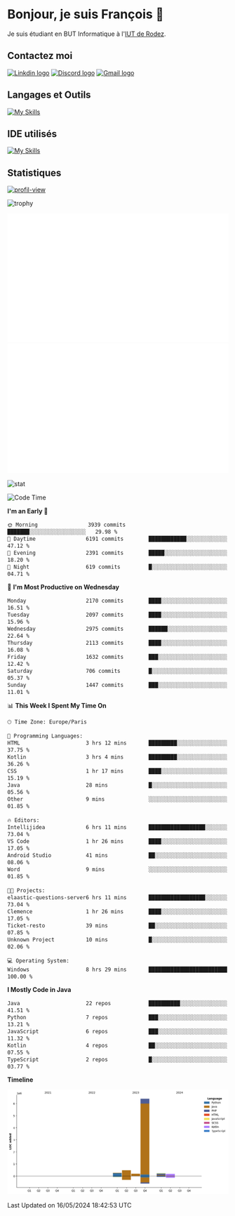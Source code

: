 # Bonjour, je suis François 👋

Je suis étudiant en BUT Informatique à l'[IUT de Rodez](https://iut-rodez.fr).

## Contactez moi

<p>
<a href="https://www.linkedin.com/in/fran%C3%A7ois-de-saint-palais-00985327a/" target="blank"><img src="https://img.shields.io/badge/LinkedIn-0077B5?style=for-the-badge&logo=linkedin&logoColor=white" alt="Linkdin logo"/></a>
<a href="https://discord.gg/francis389" target="blank"><img src="https://img.shields.io/badge/Discord-7289DA?style=for-the-badge&logo=discord&logoColor=white" alt="Discord logo" /></a>
<a href="mailto:francois-sp@gmx.fr" target="blank"><img src="https://img.shields.io/badge/Gmail-D14836?style=for-the-badge&logo=gmail&logoColor=white" alt="Gmail logo"/></a> 
</p>

## Langages et Outils

[![My Skills](https://skillicons.dev/icons?i=java,py,kotlin,spring,git,html,css,sass,svelte,vue,angular,react,bootstrap,ts,jquery,js,php,mysql,sqlite,grafana,linux,windows,figma,postman)](https://skillicons.dev)

## IDE utilisés

[![My Skills](https://skillicons.dev/icons?i=idea,phpstorm,pycharm,androidstudio,vscode,webstorm,eclipse)](https://skillicons.dev)

## Statistiques

[![profil-view](https://komarev.com/ghpvc/?username=francois389&label=Profile%20views&color=0e75b6&style=flat)](https://github.com/ryo-ma/github-profile-trophy)

![trophy](https://github-profile-trophy.vercel.app/?username=Francois389&theme=onedark&column=-1)

![top-lang](https://raw.githubusercontent.com/Francois389/github-stat/master/generated/languages.svg#gh-dark-mode-only)
![](https://raw.githubusercontent.com/Francois389/github-stat/master/generated/overview.svg#gh-dark-mode-only)

![stat](https://github-readme-stats.vercel.app/api?username=francois389&show_icons=true&locale=fr&theme=onedark)

<!--START_SECTION:waka-->
![Code Time](http://img.shields.io/badge/Code%20Time-222%20hrs%2047%20mins-blue)

**I'm an Early 🐤** 

```text
🌞 Morning                3939 commits        ███████░░░░░░░░░░░░░░░░░░   29.98 % 
🌆 Daytime                6191 commits        ████████████░░░░░░░░░░░░░   47.12 % 
🌃 Evening                2391 commits        █████░░░░░░░░░░░░░░░░░░░░   18.20 % 
🌙 Night                  619 commits         █░░░░░░░░░░░░░░░░░░░░░░░░   04.71 % 
```
📅 **I'm Most Productive on Wednesday** 

```text
Monday                   2170 commits        ████░░░░░░░░░░░░░░░░░░░░░   16.51 % 
Tuesday                  2097 commits        ████░░░░░░░░░░░░░░░░░░░░░   15.96 % 
Wednesday                2975 commits        ██████░░░░░░░░░░░░░░░░░░░   22.64 % 
Thursday                 2113 commits        ████░░░░░░░░░░░░░░░░░░░░░   16.08 % 
Friday                   1632 commits        ███░░░░░░░░░░░░░░░░░░░░░░   12.42 % 
Saturday                 706 commits         █░░░░░░░░░░░░░░░░░░░░░░░░   05.37 % 
Sunday                   1447 commits        ███░░░░░░░░░░░░░░░░░░░░░░   11.01 % 
```


📊 **This Week I Spent My Time On** 

```text
🕑︎ Time Zone: Europe/Paris

💬 Programming Languages: 
HTML                     3 hrs 12 mins       █████████░░░░░░░░░░░░░░░░   37.75 % 
Kotlin                   3 hrs 4 mins        █████████░░░░░░░░░░░░░░░░   36.26 % 
CSS                      1 hr 17 mins        ████░░░░░░░░░░░░░░░░░░░░░   15.19 % 
Java                     28 mins             █░░░░░░░░░░░░░░░░░░░░░░░░   05.56 % 
Other                    9 mins              ░░░░░░░░░░░░░░░░░░░░░░░░░   01.85 % 

🔥 Editors: 
Intellijidea             6 hrs 11 mins       ██████████████████░░░░░░░   73.04 % 
VS Code                  1 hr 26 mins        ████░░░░░░░░░░░░░░░░░░░░░   17.05 % 
Android Studio           41 mins             ██░░░░░░░░░░░░░░░░░░░░░░░   08.06 % 
Word                     9 mins              ░░░░░░░░░░░░░░░░░░░░░░░░░   01.85 % 

🐱‍💻 Projects: 
elaastic-questions-server6 hrs 11 mins       ██████████████████░░░░░░░   73.04 % 
Clemence                 1 hr 26 mins        ████░░░░░░░░░░░░░░░░░░░░░   17.05 % 
Ticket-resto             39 mins             ██░░░░░░░░░░░░░░░░░░░░░░░   07.85 % 
Unknown Project          10 mins             █░░░░░░░░░░░░░░░░░░░░░░░░   02.06 % 

💻 Operating System: 
Windows                  8 hrs 29 mins       █████████████████████████   100.00 % 
```

**I Mostly Code in Java** 

```text
Java                     22 repos            ██████████░░░░░░░░░░░░░░░   41.51 % 
Python                   7 repos             ███░░░░░░░░░░░░░░░░░░░░░░   13.21 % 
JavaScript               6 repos             ███░░░░░░░░░░░░░░░░░░░░░░   11.32 % 
Kotlin                   4 repos             ██░░░░░░░░░░░░░░░░░░░░░░░   07.55 % 
TypeScript               2 repos             █░░░░░░░░░░░░░░░░░░░░░░░░   03.77 % 
```



**Timeline**

![Lines of Code chart](https://raw.githubusercontent.com/Francois389/Francois389/main/assets/bar_graph.png)


 Last Updated on 16/05/2024 18:42:53 UTC
<!--END_SECTION:waka-->
